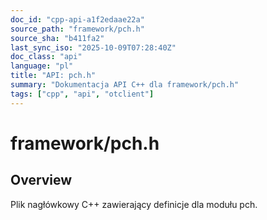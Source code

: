 ```yaml
---
doc_id: "cpp-api-a1f2edaae22a"
source_path: "framework/pch.h"
source_sha: "b411fa2"
last_sync_iso: "2025-10-09T07:28:40Z"
doc_class: "api"
language: "pl"
title: "API: pch.h"
summary: "Dokumentacja API C++ dla framework/pch.h"
tags: ["cpp", "api", "otclient"]
---
```


# framework/pch.h

## Overview

Plik nagłówkowy C++ zawierający definicje dla modułu pch.
